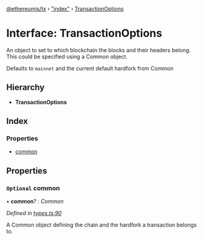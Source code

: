 [@ethereumjs/tx](../README.md) › ["index"](../modules/_index_.md) › [TransactionOptions](_index_.transactionoptions.md)

# Interface: TransactionOptions

An object to set to which blockchain the blocks and their headers belong. This could be specified
using a Common object.

Defaults to `mainnet` and the current default hardfork from Common

## Hierarchy

* **TransactionOptions**

## Index

### Properties

* [common](_index_.transactionoptions.md#optional-common)

## Properties

### `Optional` common

• **common**? : *Common*

*Defined in [types.ts:90](https://github.com/ethereumjs/ethereumjs-vm/blob/master/packages/tx/src/types.ts#L90)*

A Common object defining the chain and the hardfork a transaction belongs to.
